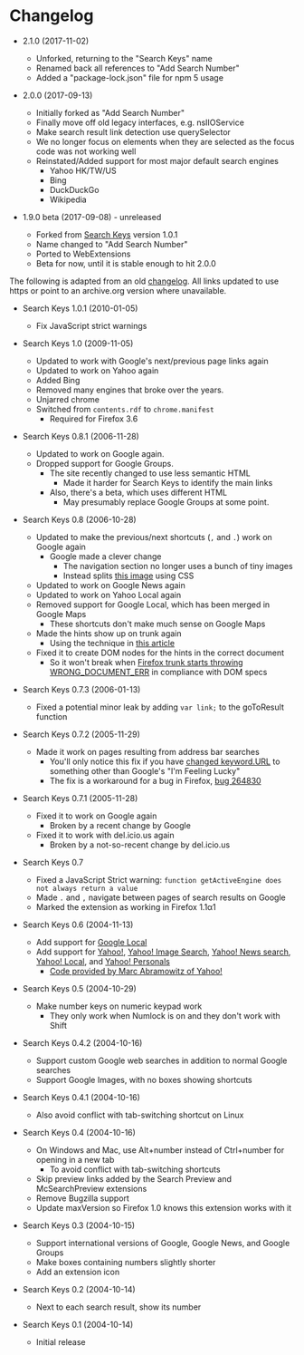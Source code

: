 # Changelog

* 2.1.0 (2017-11-02)
  * Unforked, returning to the "Search Keys" name
  * Renamed back all references to "Add Search Number"
  * Added a "package-lock.json" file for npm 5 usage

* 2.0.0 (2017-09-13)
  * Initially forked as "Add Search Number"
  * Finally move off old legacy interfaces, e.g. nsIIOService
  * Make search result link detection use querySelector
  * We no longer focus on elements when they are selected as the focus code was not working well
  * Reinstated/Added support for most major default search engines
    * Yahoo HK/TW/US
    * Bing
    * DuckDuckGo
    * Wikipedia

* 1.9.0 beta (2017-09-08) - unreleased
  * Forked from [Search Keys](https://www.squarefree.com/extensions/search-keys/) version 1.0.1
  * Name changed to "Add Search Number"
  * Ported to WebExtensions
  * Beta for now, until it is stable enough to hit 2.0.0

The following is adapted from an old [changelog](https://www.squarefree.com/extensions/search-keys/). All links updated to use https or point to an archive.org version where unavailable.

* Search Keys 1.0.1 (2010-01-05)
  * Fix JavaScript strict warnings

* Search Keys 1.0 (2009-11-05)
  * Updated to work with Google's next/previous page   links again
  * Updated to work on Yahoo again
  * Added Bing
  * Removed many engines that broke over the years.
  * Unjarred chrome
  * Switched from `contents.rdf` to `chrome.manifest`
    * Required for Firefox 3.6

* Search Keys 0.8.1 (2006-11-28)
  * Updated to work on Google again.
  * Dropped support for Google Groups.
    * The site recently changed to use less semantic HTML
      * Made it harder for Search Keys to identify the main links
    * Also, there's a beta, which uses different HTML
      * May presumably replace Google Groups at some point.

* Search Keys 0.8 (2006-10-28)
  * Updated to make the previous/next shortcuts (`,` and `.`) work on Google again
    * Google made a clever change
      * The navigation section no longer uses a bunch of tiny images
      * Instead splits [this image](https://www.google.com/images/nav_logo.png) using CSS
  * Updated to work on Google News again
  * Updated to work on Yahoo Local again
  * Removed support for Google Local, which has been merged in Google Maps
    * These shortcuts don't make much sense on Google Maps
  * Made the hints show up on trunk again
    * Using the technique in [this article](https://developer.mozilla.org/en-US/Add-ons/Code_snippets/On_page_load)
  * Fixed it to create DOM nodes for the hints in the correct document
    * So it won't break when [Firefox trunk starts throwing WRONG_DOCUMENT_ERR](https://bugzilla.mozilla.org/show_bug.cgi?id=47903) in compliance with DOM specs

* Search Keys 0.7.3 (2006-01-13)
  * Fixed a potential minor leak by adding `var link;` to the goToResult function

* Search Keys 0.7.2 (2005-11-29)
  * Made it work on pages resulting from address bar searches
    * You'll only notice this fix if you have [changed keyword.URL](https://www.squarefree.com/2004/09/09/googles-browse-by-name-in-firefox/) to something other than Google's "I'm Feeling Lucky"
    * The fix is a workaround for a bug in Firefox, [bug 264830](https://bugzilla.mozilla.org/show_bug.cgi?id=264830)

* Search Keys 0.7.1 (2005-11-28)
  * Fixed it to work on Google again
    * Broken by a recent change by Google
  * Fixed it to work with del.icio.us again
    * Broken by a not-so-recent change by del.icio.us

* Search Keys 0.7
  * Fixed a JavaScript Strict warning: `function getActiveEngine does not always return a value`
  * Made `.` and `,` navigate between pages of search results on Google
  * Marked the extension as working in Firefox 1.1α1

* Search Keys 0.6 (2004-11-13)
  * Add support for [Google Local](https://local.google.com/)
  * Add support for [Yahoo!](https://search.yahoo.com/), [Yahoo! Image Search](https://images.search.yahoo.com/), [Yahoo! News search](https://news.yahoo.com/), [Yahoo! Local](https://local.yahoo.com/), and [Yahoo! Personals](https://personals.yahoo.com/)
    * [Code provided by Marc Abramowitz of Yahoo!](https://web.archive.org/web/20081211234854/http://www.ysearchblog.com/archives/000044.html)

* Search Keys 0.5 (2004-10-29)
  * Make number keys on numeric keypad work
    * They only work when Numlock is on and they don't work with Shift

* Search Keys 0.4.2 (2004-10-16)
  * Support custom Google web searches in addition to normal Google searches
  * Support Google Images, with no boxes showing shortcuts

* Search Keys 0.4.1 (2004-10-16)
  * Also avoid conflict with tab-switching shortcut on Linux

* Search Keys 0.4 (2004-10-16)
  * On Windows and Mac, use Alt+number instead of Ctrl+number for opening in a new tab
    * To avoid conflict with tab-switching shortcuts
  * Skip preview links added by the Search Preview and McSearchPreview extensions
  * Remove Bugzilla support
  * Update maxVersion so Firefox 1.0 knows this extension works with it

* Search Keys 0.3 (2004-10-15)
  * Support international versions of Google, Google News, and Google Groups
  * Make boxes containing numbers slightly shorter
  * Add an extension icon

* Search Keys 0.2 (2004-10-14)
  * Next to each search result, show its number

* Search Keys 0.1 (2004-10-14)
  * Initial release
